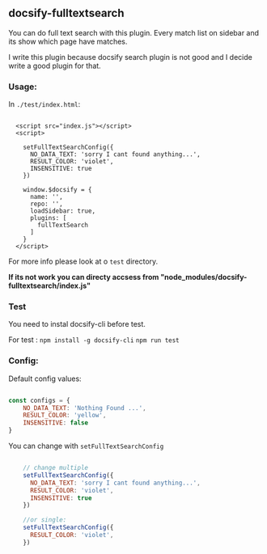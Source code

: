 ## docsify-fulltextsearch

You can do full text search with this plugin.
Every match list on sidebar and its show which page have matches.

I write this plugin because docsify search plugin is not good and I decide write a good plugin for that.

### Usage:
In `./test/index.html`:

```javascirpt

  <script src="index.js"></script>
  <script>

    setFullTextSearchConfig({
      NO_DATA_TEXT: 'sorry I cant found anything...',
      RESULT_COLOR: 'violet',
      INSENSITIVE: true
    })
    
    window.$docsify = {
      name: '',
      repo: '',
      loadSidebar: true,
      plugins: [
        fullTextSearch
      ]
    }
  </script>

```

For more info please look at o `test` directory.

**If its not work you can directy accsess from "node_modules/docsify-fulltextsearch/index.js"**

### Test

You need to instal docsify-cli before test.

For test :
`npm install -g docsify-cli`
`npm run test`  

### Config:

Default config values:

```javascript

const configs = {
	NO_DATA_TEXT: 'Nothing Found ...',
	RESULT_COLOR: 'yellow',
	INSENSITIVE: false
}

```

You can change with `setFullTextSearchConfig`

```javascript

    // change multiple
    setFullTextSearchConfig({
      NO_DATA_TEXT: 'sorry I cant found anything...',
      RESULT_COLOR: 'violet',
      INSENSITIVE: true
    })

    //or single: 
    setFullTextSearchConfig({
      RESULT_COLOR: 'violet',
    })

```


